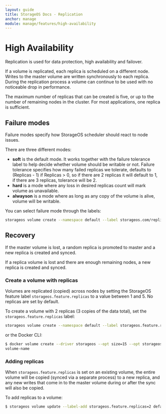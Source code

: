 ```yaml
---
layout: guide
title: StorageOS Docs - Replication
anchor: manage
module: manage/features/high-availability
---
```


# High Availability

Replication is used for data protection, high availability and failover.

If a volume is replicated, each replica is scheduled on a different node. Writes
to the master volume are written synchronously to each replica. During the
replication process a volume can continue to be used with no noticeable drop in
performance.

The maximum number of replicas that can be created is five, or up to the number
of remaining nodes in the cluster. For most applications, one replica is
sufficient.

## Failure modes

Failure modes specify how StorageOS scheduler should react to node issues. 

There are three different modes:

* **soft** is the default mode. It works together with the failure tolerance label to help decide whether volume should be writable or not. Failure tolerance specifies how many failed replicas we tolerate, defaults to (Replicas - 1) if Replicas > 0, so if there are 2 replicas it will default to 1, if there are 3 replicas, tolerance will be 2.
* **hard** is a mode where any loss in desired replicas count will mark volume as unavailable.
* **alwayson** is a mode where as long as any copy of the volume is alive, volume will be writable.

You can select failure mode through the labels:

```bash
storageos volume create --namespace default --label storageos.com/replicas=2 --label storageos.com/failure.mode=alwayson volume-name
```

## Recovery

If the master volume is lost, a random replica is promoted to master and a new
replica is created and synced.

If a replica volume is lost and there are enough remaining nodes, a new replica
is created and synced.

###  Create a volume with replicas

Volumes are replicated (copied) across nodes by setting the StorageOS feature
label `storageos.feature.replicas` to a value between 1 and 5. No
replicas are set by default.

To create a volume with 2 replicas (3 copies of the data total), set the
`storageos.feature.replicas` label:

```bash
storageos volume create --namespace default --label storageos.feature.replicas=2 volume-name
```

or the Docker CLI:

```bash
$ docker volume create --driver storageos --opt size=15 --opt storageos.feature.replicas=2 volume-name
volume-name
```

### Adding replicas

When `storageos.feature.replicas` is set on an existing volume, the entire
volume will be copied (synced via a separate process) to a new replica, and any
new writes that come in to the master volume during or after the sync will also
be copied.

To add replicas to a volume:
```bash
$ storageos volume update --label-add storageos.feature.replicas=2 default/volume-name
```
